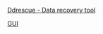 [Ddrescue - Data recovery tool](https://www.gnu.org/software/ddrescue/)

[GUI](https://www.hamishmb.com/html/downloads.php?program_name=ddrescue-gui)
